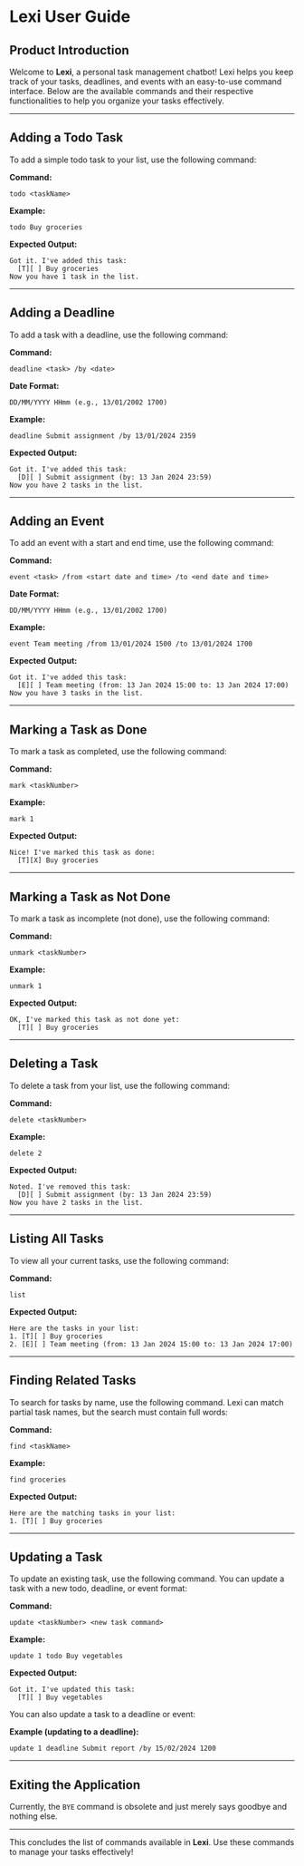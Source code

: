 
# Lexi User Guide

## Product Introduction

Welcome to **Lexi**, a personal task management chatbot! Lexi helps you keep track of your tasks, deadlines, and events with an easy-to-use command interface. Below are the available commands and their respective functionalities to help you organize your tasks effectively.

---

## Adding a Todo Task

To add a simple todo task to your list, use the following command:

**Command:**
```
todo <taskName>
```

**Example:**
```
todo Buy groceries
```

**Expected Output:**
```
Got it. I've added this task:
  [T][ ] Buy groceries
Now you have 1 task in the list.
```

---

## Adding a Deadline

To add a task with a deadline, use the following command:

**Command:**
```
deadline <task> /by <date>
```

**Date Format:**
```
DD/MM/YYYY HHmm (e.g., 13/01/2002 1700)
```

**Example:**
```
deadline Submit assignment /by 13/01/2024 2359
```

**Expected Output:**
```
Got it. I've added this task:
  [D][ ] Submit assignment (by: 13 Jan 2024 23:59)
Now you have 2 tasks in the list.
```

---

## Adding an Event

To add an event with a start and end time, use the following command:

**Command:**
```
event <task> /from <start date and time> /to <end date and time>
```

**Date Format:**
```
DD/MM/YYYY HHmm (e.g., 13/01/2002 1700)
```

**Example:**
```
event Team meeting /from 13/01/2024 1500 /to 13/01/2024 1700
```

**Expected Output:**
```
Got it. I've added this task:
  [E][ ] Team meeting (from: 13 Jan 2024 15:00 to: 13 Jan 2024 17:00)
Now you have 3 tasks in the list.
```

---

## Marking a Task as Done

To mark a task as completed, use the following command:

**Command:**
```
mark <taskNumber>
```

**Example:**
```
mark 1
```

**Expected Output:**
```
Nice! I've marked this task as done:
  [T][X] Buy groceries
```

---

## Marking a Task as Not Done

To mark a task as incomplete (not done), use the following command:

**Command:**
```
unmark <taskNumber>
```

**Example:**
```
unmark 1
```

**Expected Output:**
```
OK, I've marked this task as not done yet:
  [T][ ] Buy groceries
```

---

## Deleting a Task

To delete a task from your list, use the following command:

**Command:**
```
delete <taskNumber>
```

**Example:**
```
delete 2
```

**Expected Output:**
```
Noted. I've removed this task:
  [D][ ] Submit assignment (by: 13 Jan 2024 23:59)
Now you have 2 tasks in the list.
```

---

## Listing All Tasks

To view all your current tasks, use the following command:

**Command:**
```
list
```

**Expected Output:**
```
Here are the tasks in your list:
1. [T][ ] Buy groceries
2. [E][ ] Team meeting (from: 13 Jan 2024 15:00 to: 13 Jan 2024 17:00)
```

---

## Finding Related Tasks

To search for tasks by name, use the following command. Lexi can match partial task names, but the search must contain full words:

**Command:**
```
find <taskName>
```

**Example:**
```
find groceries
```

**Expected Output:**
```
Here are the matching tasks in your list:
1. [T][ ] Buy groceries
```

---

## Updating a Task

To update an existing task, use the following command. You can update a task with a new todo, deadline, or event format:

**Command:**
```
update <taskNumber> <new task command>
```

**Example:**
```
update 1 todo Buy vegetables
```

**Expected Output:**
```
Got it. I've updated this task:
  [T][ ] Buy vegetables
```

You can also update a task to a deadline or event:

**Example (updating to a deadline):**
```
update 1 deadline Submit report /by 15/02/2024 1200
```

---

## Exiting the Application

Currently, the `BYE` command is obsolete and just merely says goodbye and nothing else.

---

This concludes the list of commands available in **Lexi**. Use these commands to manage your tasks effectively!
